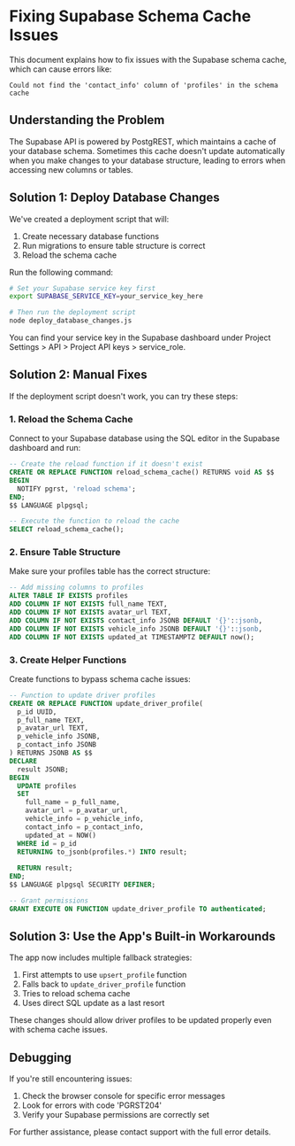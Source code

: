 # Fixing Supabase Schema Cache Issues

This document explains how to fix issues with the Supabase schema cache, which can cause errors like:

```
Could not find the 'contact_info' column of 'profiles' in the schema cache
```

## Understanding the Problem

The Supabase API is powered by PostgREST, which maintains a cache of your database schema. Sometimes this cache doesn't update automatically when you make changes to your database structure, leading to errors when accessing new columns or tables.

## Solution 1: Deploy Database Changes

We've created a deployment script that will:
1. Create necessary database functions
2. Run migrations to ensure table structure is correct
3. Reload the schema cache

Run the following command:

```bash
# Set your Supabase service key first
export SUPABASE_SERVICE_KEY=your_service_key_here

# Then run the deployment script
node deploy_database_changes.js
```

You can find your service key in the Supabase dashboard under Project Settings > API > Project API keys > service_role.

## Solution 2: Manual Fixes

If the deployment script doesn't work, you can try these steps:

### 1. Reload the Schema Cache

Connect to your Supabase database using the SQL editor in the Supabase dashboard and run:

```sql
-- Create the reload function if it doesn't exist
CREATE OR REPLACE FUNCTION reload_schema_cache() RETURNS void AS $$
BEGIN
  NOTIFY pgrst, 'reload schema';
END;
$$ LANGUAGE plpgsql;

-- Execute the function to reload the cache
SELECT reload_schema_cache();
```

### 2. Ensure Table Structure

Make sure your profiles table has the correct structure:

```sql
-- Add missing columns to profiles
ALTER TABLE IF EXISTS profiles 
ADD COLUMN IF NOT EXISTS full_name TEXT,
ADD COLUMN IF NOT EXISTS avatar_url TEXT,
ADD COLUMN IF NOT EXISTS contact_info JSONB DEFAULT '{}'::jsonb,
ADD COLUMN IF NOT EXISTS vehicle_info JSONB DEFAULT '{}'::jsonb,
ADD COLUMN IF NOT EXISTS updated_at TIMESTAMPTZ DEFAULT now();
```

### 3. Create Helper Functions

Create functions to bypass schema cache issues:

```sql
-- Function to update driver profiles
CREATE OR REPLACE FUNCTION update_driver_profile(
  p_id UUID,
  p_full_name TEXT,
  p_avatar_url TEXT,
  p_vehicle_info JSONB,
  p_contact_info JSONB
) RETURNS JSONB AS $$
DECLARE
  result JSONB;
BEGIN
  UPDATE profiles
  SET 
    full_name = p_full_name,
    avatar_url = p_avatar_url,
    vehicle_info = p_vehicle_info,
    contact_info = p_contact_info,
    updated_at = NOW()
  WHERE id = p_id
  RETURNING to_jsonb(profiles.*) INTO result;
  
  RETURN result;
END;
$$ LANGUAGE plpgsql SECURITY DEFINER;

-- Grant permissions
GRANT EXECUTE ON FUNCTION update_driver_profile TO authenticated;
```

## Solution 3: Use the App's Built-in Workarounds

The app now includes multiple fallback strategies:

1. First attempts to use `upsert_profile` function
2. Falls back to `update_driver_profile` function
3. Tries to reload schema cache
4. Uses direct SQL update as a last resort

These changes should allow driver profiles to be updated properly even with schema cache issues.

## Debugging

If you're still encountering issues:

1. Check the browser console for specific error messages
2. Look for errors with code 'PGRST204'
3. Verify your Supabase permissions are correctly set

For further assistance, please contact support with the full error details. 